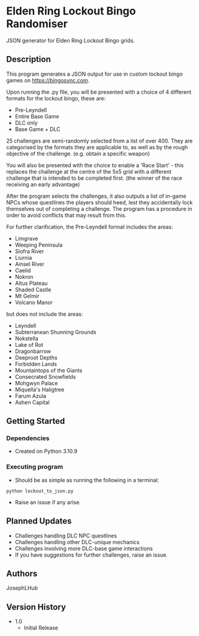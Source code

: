 # Elden Ring Lockout Bingo Randomiser

JSON generator for Elden Ring Lockout Bingo grids.

## Description

This program generates a JSON output for use in custom lockout bingo games on https://bingosync.com.

Upon running the .py file, you will be presented with a choice of 4 different formats for the lockout bingo, these are:
- Pre-Leyndell
- Entire Base Game
- DLC only
- Base Game + DLC

25 challenges are semi-randomly selected from a list of over 400. They are categorised by the formats they are applicable to, as well as by the rough objective of the challenge. (e.g. obtain a specific weapon)

You will also be presented with the choice to enable a 'Race Start' - this replaces the challenge at the centre of the 5x5 grid with a different challenge that is intended to be completed first. (the winner of the race receiving an early advantage)

After the program selects the challenges, it also outputs a list of in-game NPCs whose questlines the players should heed, lest they accidentally lock themselves out of completing a challenge. The program has a procedure in order to avoid conflicts that may result from this.

For further clarification, the Pre-Leyndell format includes the areas:
- Limgrave
- Weeping Peninsula
- Siofra River
- Liurnia
- Ainsel River
- Caelid
- Nokron
- Altus Plateau
- Shaded Castle
- Mt Gelmir
- Volcano Manor

but does not include the areas:

- Leyndell
- Subterranean Shunning Grounds
- Nokstella
- Lake of Rot
- Dragonbarrow
- Deeproot Depths
- Forbidden Lands
- Mountaintops of the Giants
- Consecrated Snowfields
- Mohgwyn Palace
- Miquella's Haligtree
- Farum Azula
- Ashen Capital

## Getting Started

### Dependencies

* Created on Python 3.10.9

### Executing program

* Should be as simple as running the following in a terminal:
```
python lockout_to_json.py
```
* Raise an issue if any arise.

## Planned Updates

* Challenges handling DLC NPC questlines
* Challenges handling other DLC-unique mechanics
* Challenges involving more DLC-base game interactions
* If you have suggestions for further challenges, raise an issue.

## Authors

JosephLHub

## Version History

* 1.0
    * Initial Release
